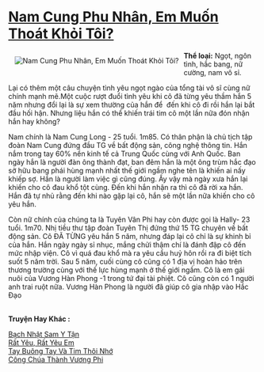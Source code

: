 <a href="https://utruyen.com/truyen/nam-cung-phu-nhan-em-muon-thoat-khoi-toi/17262/" title="Nam Cung Phu Nhân, Em Muốn Thoát Khỏi Tôi?"><h1>Nam Cung Phu Nhân, Em Muốn Thoát Khỏi Tôi?</h1></a><div style="display:table"><img align="right" style="float: left; padding: 10px;" src="https://utruyen.com/images/story/200x260/nam-cung-phu-nhan-em-muon-thoat-khoi-toi.jpg" alt="Nam Cung Phu Nhân, Em Muốn Thoát Khỏi Tôi?"><b>Thể loại:</b> Ngọt, ngôn tình, hắc bang, nữ cường, nam vô sỉ.<p></p>Lại có thêm một câu chuyện tình yêu ngọt ngào của tổng tài vô sĩ cùng nữ chính mạnh mẽ.Một cuộc rượt đuổi tình yêu khi cô đã từng yêu thầm hắn 5 năm nhưng đổi lại là sự xem thường của hắn để  đến khi cô đi rồi hắn lại bắt đầu hối hận. Nhưng liệu hắn có thể khiến trái tim cô một lần nữa đón nhận hắn hay không?<p></p>Nam chính là Nam Cung Long - 25 tuổi. 1m85. Có thân phận là chủ tịch tập đoàn Nam Cung đứng đầu TG về bất động sản, công nghệ thông tin. Hắn nắm trong tay 60% nền kinh tế cả Trung Quốc cùng với Anh Quốc. Ban ngày hắn là người đàn ông thành đạt, ban đêm hắn là một ông trùm hắc đạo sở hữu bang phái hùng mạnh nhất thế giới ngầm nghe tên là khiến ai nấy khiếp sợ. Hắn là người làm việc gì cũng đúng. Ấy vậy mà ngày xưa hắn lại khiến cho cô đau khổ tột cùng. Đến khi hắn nhận ra thì cô đã rời xa hắn. Hắn đã tự nhủ rằng đến khi nào gặp lại cô, hắn sẽ một lần nữa khiến cho cô yêu hắn.<p></p>Còn nữ chính của chúng ta là Tuyên Vân Phi hay còn được gọi là Hally- 23 tuổi. 1m70. Nhị tiều thư tập đoàn Tuyên Thị đứng thứ 15 TG chuyên về bất động sản. Cô ĐÃ TỪNG yêu hắn 5 năm, nhưng đáp lại cô chỉ là sự khinh bỉ của hắn. Hắn ngày ngày sỉ nhục, mắng chửi thậm chí là đánh đập cô đến mức nhập viện. Cô vì quá đau khổ mà ra yêu cầu huỷ hôn rồi ra đi biệt tích suốt 5 năm trời. Sau 5 năm, cuối cùng cô cũng có 1 địa vị hoàn hảo trên thương trường cùng với thế lực hùng mạnh ở thế giới ngầm. Cô là em gái nuôi của Vương Hàn Phong -1 trong tứ đại tài phiệt. Cô cũng còn có 1 người anh trai ruột nữa. Vương Hàn Phong là người đã giúp cô gia nhập vào Hắc Đạo</div><p><br><b>Truyện Hay Khác :</b></p><a href="https://utruyen.com/truyen/bach-nhat-sam-y-tan/21013/" alt="Bạch Nhật Sam Y Tận">Bạch Nhật Sam Y Tận</a><br/><a href="https://github.com/quanluxury/ngontinhhot/tree/master/truyenhay/18312/" alt="Rất Yêu, Rất Yêu Em">Rất Yêu, Rất Yêu Em</a><br/><a href="https://github.com/quanluxury/ngontinhhot/tree/master/truyenhay/20869/" alt="Tay Buông Tay Và Tim Thôi Nhớ">Tay Buông Tay Và Tim Thôi Nhớ</a><br/><a href="https://github.com/quanluxury/ngontinhhot/tree/master/truyenhay/16305/" alt="Công Chúa Thành Vương Phi">Công Chúa Thành Vương Phi</a><br/>